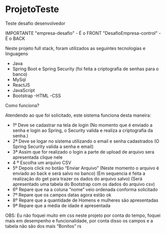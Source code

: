 ﻿# ProjetoTeste

Teste desafio desenvolvedor

IMPORTANTE
"empresa-desafio" - É o FRONT
"DesafioEmpresa-control" - É o BACK

Neste projeto full stack, foram utilizados as seguintes tecnologias e linguagens
- Java
- Spring Boot e Spring Security (foi feita a criptografia de senhas para o banco)
- MySql
- ReactJS
- JavaScript
- Bootstrap
-HTML
-CSS

Como funciona?

Atendendo ao que foi solicitado, este sistema funciona desta maneira:

- 1º Deve se cadastrar na tela de login
(No momento que é enviado a senha e login ao Spring, o Security valida e realiza a criptografia da senha.)
- 2ª Deve se logar no sistema utilizando o email e senha cadastrados
(O Spring Security valida a senha e email)
- 3ª Assim que for realizado o login a parte de upload de arquivo sera apresentada clique nele
- 4 º Escolha um arquivo CSV
- 5º Depois click no botão “Enviar Arquivo”
(Neste momento o arquivo é enviado ao back e será salvo no banco)
  (Em sequencia é feita a realização do get para trazer os dados do arquivo salvo)
(Será apresentado uma tabela do Bootstrap com os dados do arquivo csv)
- 6º Repare que na a coluna “nome” veio ordenada conforma solicitado
- 7º Repare que os campos datas agora estão ok
- 8º Repare que a quantidade de Homens e mulheres são apresentadas
- 9ª  Repare que a média de idade é apresentada



OBS: Eu não foquei muito em css neste projeto por conta do tempo, foquei mais em desempenho e funcionalidade, por conta disso os campos e a tabela não são dos mais “Bonitos” rs
